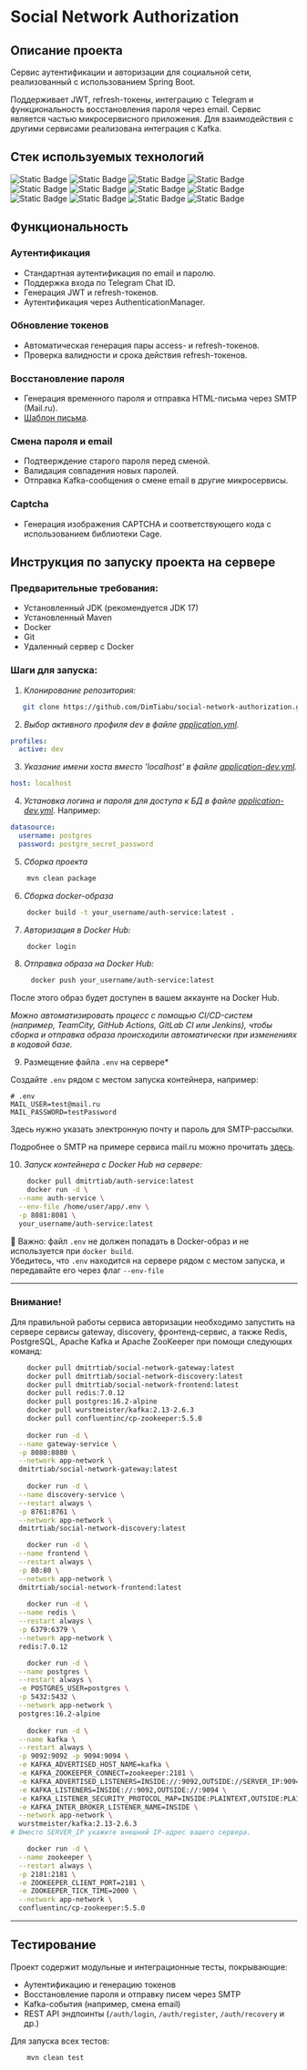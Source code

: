 # Social Network Authorization

## Описание проекта
Сервис аутентификации и авторизации для социальной сети, 
реализованный с использованием Spring Boot. 

Поддерживает JWT, refresh-токены, интеграцию с Telegram 
и функциональность восстановления пароля через email.
Сервис является частью микросервисного приложения. 
Для взаимодействия с другими сервисами реализована интеграция с Kafka. 

## Стек используемых технологий
![Static Badge](https://img.shields.io/badge/Java-17-blue)
![Static Badge](https://img.shields.io/badge/Spring_Boot-3-green)
![Static Badge](https://img.shields.io/badge/Spring_Security-grey)
![Static Badge](https://img.shields.io/badge/JWT_(JJWT)-grey)
![Static Badge](https://img.shields.io/badge/Apache_Kafka-grey)
![Static Badge](https://img.shields.io/badge/Redis-grey)
![Static Badge](https://img.shields.io/badge/PostgreSQL-grey)
![Static Badge](https://img.shields.io/badge/Apache_Maven-grey)
![Static Badge](https://img.shields.io/badge/SMTP-grey)
![Static Badge](https://img.shields.io/badge/Eureka_Client-grey)
![Static Badge](https://img.shields.io/badge/Liquibase-grey)
![Static Badge](https://img.shields.io/badge/Captcha-Cage_library-grey)

## Функциональность
### Аутентификация

- Стандартная аутентификация по email и паролю.
- Поддержка входа по Telegram Chat ID.
- Генерация JWT и refresh-токенов.
- Аутентификация через AuthenticationManager.

### Обновление токенов

- Автоматическая генерация пары access- и refresh-токенов.
- Проверка валидности и срока действия refresh-токенов.

### Восстановление пароля
- Генерация временного пароля и отправка HTML-письма через SMTP (Mail.ru).
- [Шаблон письма](src/main/resources/templates/recovery_email.html).

### Смена пароля и email
- Подтверждение старого пароля перед сменой.
- Валидация совпадения новых паролей.
- Отправка Kafka-сообщения о смене email в другие микросервисы.

### Captcha
- Генерация изображения CAPTCHA и соответствующего кода с использованием библиотеки Cage.

## Инструкция по запуску проекта на сервере

### Предварительные требования:

- Установленный JDK (рекомендуется JDK 17)
- Установленный Maven
- Docker
- Git
- Удаленный сервер c Docker

### Шаги для запуска:

1. *Клонирование репозитория:*


```sh
   git clone https://github.com/DimTiabu/social-network-authorization.git
```

2. *Выбор активного профиля dev в файле [application.yml](src/main/resources/application.yml).*

```yaml
profiles:
  active: dev
```

3. *Указание имени хоста вместо 'localhost' в файле [application-dev.yml](src/main/resources/application-dev.yml).* 
```yaml
host: localhost
```
4. *Установка логина и пароля для доступа к БД в файле [application-dev.yml](src/main/resources/application-dev.yml).* Например:
```yaml
datasource:
  username: postgres
  password: postgre_secret_password
```

5. *Сборка проекта*

```sh
    mvn clean package
```

6. *Сборка docker-образа*

```sh
    docker build -t your_username/auth-service:latest .
```
7. *Авторизация в Docker Hub:*

```sh
    docker login
```

8. *Отправка образа на Docker Hub:*

```sh
     docker push your_username/auth-service:latest
```
После этого образ будет доступен в вашем аккаунте на Docker Hub.

*Можно автоматизировать процесс с помощью CI/CD-систем 
(например, TeamCity, GitHub Actions, GitLab CI или Jenkins), 
чтобы сборка и отправка образа происходили автоматически 
при изменениях в кодовой базе.*

9. Размещение файла `.env` на сервере*

Создайте `.env` рядом с местом запуска контейнера, например:

```
# .env
MAIL_USER=test@mail.ru
MAIL_PASSWORD=testPassword
```
Здесь нужно указать электронную почту и пароль для SMTP-рассылки.

Подробнее о SMTP на примере сервиса mail.ru можно прочитать [здесь](https://help.mail.ru/mail/mailer/password/#create:~:text=%D0%B8%D0%BB%D0%B8%20%D0%B4%D1%80%D1%83%D0%B3%D0%BE%D0%B9%20%D0%BA%D0%BB%D0%B8%D0%B5%D0%BD%D1%82.-,%D0%9A%D0%B0%D0%BA%20%D1%81%D0%BE%D0%B7%D0%B4%D0%B0%D1%82%D1%8C%20%D0%BF%D0%B0%D1%80%D0%BE%D0%BB%D1%8C%20%D0%B4%D0%BB%D1%8F%20%D0%B2%D0%BD%D0%B5%D1%88%D0%BD%D0%B5%D0%B3%D0%BE%20%D0%BF%D1%80%D0%B8%D0%BB%D0%BE%D0%B6%D0%B5%D0%BD%D0%B8%D1%8F,-%D0%9F%D0%B0%D1%80%D0%BE%D0%BB%D1%8C%20%D0%B4%D0%BB%D1%8F%20%D0%B2%D0%BD%D0%B5%D1%88%D0%BD%D0%B5%D0%B3%D0%BE).


10. *Запуск контейнера с Docker Hub на сервере:*
```sh
    docker pull dmitrtiab/auth-service:latest
    docker run -d \
  --name auth-service \
  --env-file /home/user/app/.env \
  -p 8081:8081 \
  your_username/auth-service:latest
```
📌 Важно: файл `.env` не должен попадать в Docker-образ 
и не используется при `docker build`.  
Убедитесь, что `.env` находится на сервере рядом с местом запуска, 
и передавайте его через флаг `--env-file`

---
### Внимание!

Для правильной работы сервиса авторизации необходимо запустить на сервере
сервисы gateway, discovery, фронтенд-сервис, а также Redis, PostgreSQL,
Apache Kafka и Apache ZooKeeper при помощи следующих команд:
```sh
    docker pull dmitrtiab/social-network-gateway:latest
    docker pull dmitrtiab/social-network-discovery:latest
    docker pull dmitrtiab/social-network-frontend:latest
    docker pull redis:7.0.12
    docker pull postgres:16.2-alpine
    docker pull wurstmeister/kafka:2.13-2.6.3
    docker pull confluentinc/cp-zookeeper:5.5.0
    
    docker run -d \
  --name gateway-service \
  -p 8080:8080 \
  --network app-network \
  dmitrtiab/social-network-gateway:latest
  
    docker run -d \
  --name discovery-service \
  --restart always \
  -p 8761:8761 \
  --network app-network \
  dmitrtiab/social-network-discovery:latest

    docker run -d \
  --name frontend \
  --restart always \
  -p 80:80 \
  --network app-network \
  dmitrtiab/social-network-frontend:latest
   
    docker run -d \
  --name redis \
  --restart always \
  -p 6379:6379 \
  --network app-network \
  redis:7.0.12

    docker run -d \
  --name postgres \
  --restart always \
  -e POSTGRES_USER=postgres \
  -p 5432:5432 \
  --network app-network \
  postgres:16.2-alpine
  
    docker run -d \
  --name kafka \
  --restart always \
  -p 9092:9092 -p 9094:9094 \
  -e KAFKA_ADVERTISED_HOST_NAME=kafka \
  -e KAFKA_ZOOKEEPER_CONNECT=zookeeper:2181 \
  -e KAFKA_ADVERTISED_LISTENERS=INSIDE://:9092,OUTSIDE://SERVER_IP:9094 \
  -e KAFKA_LISTENERS=INSIDE://:9092,OUTSIDE://:9094 \
  -e KAFKA_LISTENER_SECURITY_PROTOCOL_MAP=INSIDE:PLAINTEXT,OUTSIDE:PLAINTEXT \
  -e KAFKA_INTER_BROKER_LISTENER_NAME=INSIDE \
  --network app-network \
  wurstmeister/kafka:2.13-2.6.3
# Вместо SERVER_IP укажите внешний IP-адрес вашего сервера.

    docker run -d \
  --name zookeeper \
  --restart always \
  -p 2181:2181 \
  -e ZOOKEEPER_CLIENT_PORT=2181 \
  -e ZOOKEEPER_TICK_TIME=2000 \
  --network app-network \
  confluentinc/cp-zookeeper:5.5.0

```
---
## Тестирование

Проект содержит модульные и интеграционные тесты, покрывающие:

- Аутентификацию и генерацию токенов
- Восстановление пароля и отправку писем через SMTP
- Kafka-события (например, смена email)
- REST API эндпоинты (`/auth/login`, `/auth/register`, `/auth/recovery` и др.)

Для запуска всех тестов:
```sh
    mvn clean test
```